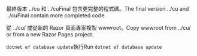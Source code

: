<span data-ttu-id="dd251-101">最終版本 ../cu 和 ../cuFinal 包含更完整的程式碼。</span><span class="sxs-lookup"><span data-stu-id="dd251-101">The final version ../cu and ../cuFinal contain more completed code.</span></span>

<span data-ttu-id="dd251-102">從 ../cu/ 或從新的 Razor 頁面專案複製 wwwroot。</span><span class="sxs-lookup"><span data-stu-id="dd251-102">Copy wwwroot from ../cu/ or from a new Razor Pages project.</span></span>

<span data-ttu-id="dd251-103">`dotnet ef database update`執行</span><span class="sxs-lookup"><span data-stu-id="dd251-103">Run `dotnet ef database update`</span></span>
